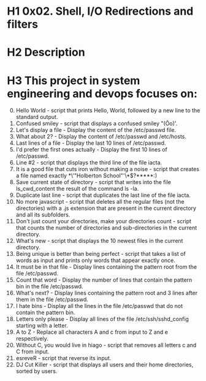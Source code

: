 # H1 **0x02. Shell, I/O Redirections and filters**

# H2 **Description**

# H3 This project in system engineering and devops focuses on:  

0. Hello World - script that prints Hello, World, followed by a new line to the standard output.
1. Confused smiley - script that displays a confused smiley "(Ôo)'.
2. Let's display a file - Display the content of the /etc/passwd file.
3. What about 2? - Display the content of /etc/passwd and /etc/hosts.
4. Last lines of a file - Display the last 10 lines of /etc/passwd.
5. I'd prefer the first ones actually - Display the first 10 lines of /etc/passwd.
6. Line #2 - script that displays the third line of the file iacta.
7. It is a good file that cuts iron without making a noise - script that creates a file named exactly \*\\'"Holberton School"\'\\*$\?\*\*\*\*\*:)
8. Save current state of directory - script that writes into the file ls_cwd_content the result of the command ls -la.
9. Duplicate last line - script that duplicates the last line of the file iacta.
10. No more javascript - script that deletes all the regular files (not the directories) with a .js extension that are present in the current directory and all its subfolders.
11. Don't just count your directories, make your directories count - script that counts the number of directories and sub-directories in the current directory.
12. What's new - script that displays the 10 newest files in the current directory.
13. Being unique is better than being perfect - script that takes a list of words as input and prints only words that appear exactly once.
14. It must be in that file - Display lines containing the pattern root from the file /etc/passwd.
15. Count that word - Display the number of lines that contain the pattern bin in the file /etc/passwd.
16. What's next? - Display lines containing the pattern root and 3 lines after them in the file /etc/passwd.
17. I hate bins - Display all the lines in the file /etc/passwd that do not contain the pattern bin.
18. Letters only please - Display all lines of the file /etc/ssh/sshd_config starting with a letter.
19. A to Z - Replace all characters A and c from input to Z and e respectively.
20. Without C, you would live in hiago - script that removes all letters c and C from input.
21. esreveR - script that reverse its input.
22. DJ Cut Killer - script that displays all users and their home directories, sorted by users.
